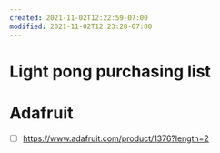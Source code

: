 ```yaml
---
created: 2021-11-02T12:22:59-07:00
modified: 2021-11-02T12:23:28-07:00
---
```


# Light pong purchasing list

# Adafruit
- [ ] https://www.adafruit.com/product/1376?length=2
